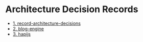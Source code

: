 # Architecture Decision Records

- [1. record-architecture-decisions](0001-record-architecture-decisions.md)
- [2. blog-engine](0002-blog-engine.md)
- [3. hapijs](0003-hapijs.md)

